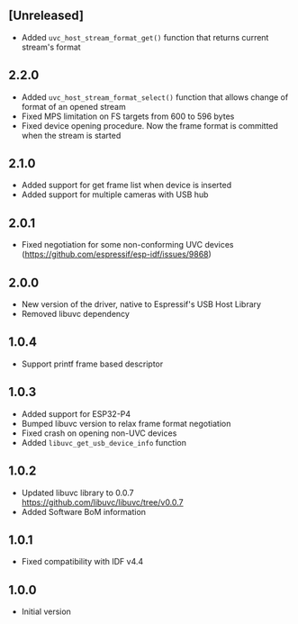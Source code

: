 ## [Unreleased]

- Added `uvc_host_stream_format_get()` function that returns current stream's format

## 2.2.0

- Added `uvc_host_stream_format_select()` function that allows change of format of an opened stream
- Fixed MPS limitation on FS targets from 600 to 596 bytes
- Fixed device opening procedure. Now the frame format is committed when the stream is started

## 2.1.0

- Added support for get frame list when device is inserted
- Added support for multiple cameras with USB hub

## 2.0.1

- Fixed negotiation for some non-conforming UVC devices (https://github.com/espressif/esp-idf/issues/9868)

## 2.0.0

- New version of the driver, native to Espressif's USB Host Library
- Removed libuvc dependency

## 1.0.4

- Support printf frame based descriptor

## 1.0.3

- Added support for ESP32-P4
- Bumped libuvc version to relax frame format negotiation
- Fixed crash on opening non-UVC devices
- Added `libuvc_get_usb_device_info` function

## 1.0.2

- Updated libuvc library to 0.0.7 https://github.com/libuvc/libuvc/tree/v0.0.7
- Added Software BoM information

## 1.0.1

- Fixed compatibility with IDF v4.4

## 1.0.0

- Initial version

